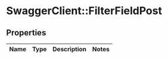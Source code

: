 # SwaggerClient::FilterFieldPost

## Properties
Name | Type | Description | Notes
------------ | ------------- | ------------- | -------------



